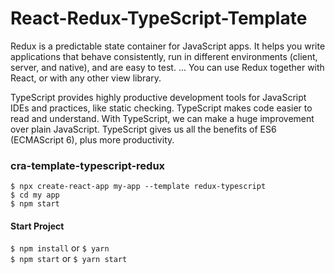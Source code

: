 # React-Redux-TypeScript-Template

Redux is a predictable state container for JavaScript apps. It helps you write applications that behave consistently, run in different environments (client, server, and native), and are easy to test. ... You can use Redux together with React, or with any other view library.


TypeScript provides highly productive development tools for JavaScript IDEs and practices, like static checking. TypeScript makes code easier to read and understand. With TypeScript, we can make a huge improvement over plain JavaScript. TypeScript gives us all the benefits of ES6 (ECMAScript 6), plus more productivity.

### cra-template-typescript-redux

``` $ npx create-react-app my-app --template redux-typescript ``` <br />
``` $ cd my app ``` <br />
``` $ npm start ```


#### Start Project

``` $ npm install ```    or      ``` $ yarn ``` <br />
``` $ npm start ```      or       ``` $ yarn start ```

